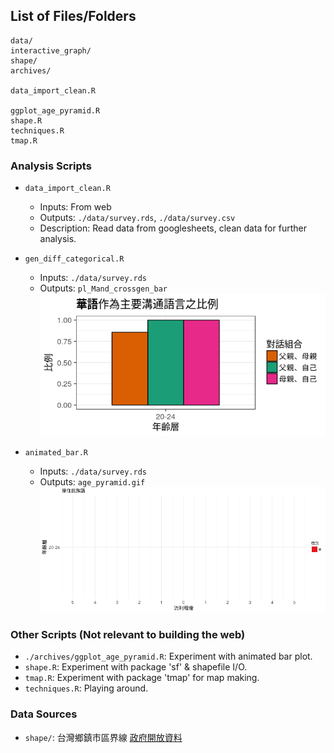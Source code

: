 ## List of Files/Folders

```
data/
interactive_graph/
shape/
archives/

data_import_clean.R

ggplot_age_pyramid.R
shape.R
techniques.R
tmap.R
```

### Analysis Scripts
- `data_import_clean.R`
    - Inputs: From web
    - Outputs: `./data/survey.rds`, `./data/survey.csv`  
    - Description: Read data from googlesheets, clean data for further analysis.

- `gen_diff_categorical.R`
    - Inputs: `./data/survey.rds`
    - Outputs: `pl_Mand_crossgen_bar`  
      ![](../web_source/out_graph/Mand_usage_age_group.png)

- `animated_bar.R`
    - Inputs: `./data/survey.rds`
    - Outputs: `age_pyramid.gif`  
      ![](../web_source/out_graph/age_pyramid.gif)

### Other Scripts (Not relevant to building the web)
- `./archives/ggplot_age_pyramid.R`: Experiment with animated bar plot.
- `shape.R`: Experiment with package 'sf' & shapefile I/O.
- `tmap.R`: Experiment with package 'tmap' for map making.
- `techniques.R`: Playing around.

### Data Sources
- `shape/`: 台灣鄉鎮市區界線 [政府開放資料](https://data.gov.tw/dataset/7441)
